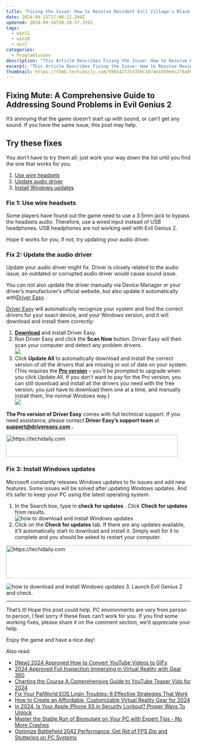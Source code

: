 ```yaml
---
title: "Fixing the Issue: How to Resolve Resident Evil Village's Black Screen Problem on Your Computer"
date: 2024-09-13T17:00:22.204Z
updated: 2024-09-16T20:28:57.319Z
tags:
  - win11
  - win10
  - win7
categories:
  - ProgramIssues
description: "This Article Describes Fixing the Issue: How to Resolve Resident Evil Village's Black Screen Problem on Your Computer"
excerpt: "This Article Describes Fixing the Issue: How to Resolve Resident Evil Village's Black Screen Problem on Your Computer"
thumbnail: https://thmb.techidaily.com/5961427253350c1b74e1650e9c2f8a99858d6dfe3a81786842ed520231401b1b.jpg
---
```


## Fixing Mute: A Comprehensive Guide to Addressing Sound Problems in Evil Genius 2

It’s annoying that the game doesn’t start up with sound, or can’t get any sound. If you have the same issue, this post may help.

## Try these fixes

 You don’t have to try them all; just work your way down the list until you find the one that works for you.

1. [Use wire headsets](https://tools.techidaily.com/drivereasy/download/)
2. [Update audio driver](https://tools.techidaily.com/drivereasy/download/)
3. [Install Windows updates](https://tools.techidaily.com/drivereasy/download/)

### Fix 1: Use wire headsets

 Some players have found out the game need to use a 3.5mm jack to bypass the headsets audio. Therefore, use a wired input instead of USB headphones. USB headphones are not working well with Evil Genius 2.

Hope it works for you, if not, try updating your audio driver.

### Fix 2: Update the audio driver

 Update your audio driver might fix. Driver is closely related to the audio issue, an outdated or corrupted audio driver would cause sound issue.

 You can not also update the driver manually via Device Manager or your driver’s manufacturer’s official website, but also update it automatically with[Driver Easy](https://tools.techidaily.com/drivereasy/download/) .

[Driver Easy](https://tools.techidaily.com/drivereasy/download/) will automatically recognize your system and find the correct drivers for your exact device, and your Windows version, and it will download and install them correctly:

1. **[Download](https://tools.techidaily.com/drivereasy/download/)**  and install Driver Easy.
2. Run Driver Easy and click the **Scan Now** button. Driver Easy will then scan your computer and detect any problem drivers.  
![](https://images.drivereasy.com/wp-content/uploads/2020/08/Scan-now.jpg)
3. Click **Update All** to automatically download and install the correct version of _all_ the drivers that are missing or out of date on your system.  
 (This requires the **[Pro version](https://tools.techidaily.com/drivereasy/download/)**  – you’ll be prompted to upgrade when you click Update All. If you don’t want to pay for the Pro version, you can still download and install all the drivers you need with the free version; you just have to download them one at a time, and manually install them, the normal Windows way.)  
![](https://images.drivereasy.com/wp-content/uploads/2020/09/de-pro-update-audio-bluetooth-usb-unifying.jpg)

**The Pro version of Driver Easy** comes with full technical support. If you need assistance, please contact **Driver Easy’s support team** at **[support@drivereasy.com](https://tools.techidaily.com/drivereasy/download/) .**

<!-- affiliate ads begin -->
<a href="https://bluettius.sjv.io/c/5597632/2139114/17108" target="_top" id="2139114">
  <img src="//a.impactradius-go.com/display-ad/17108-2139114" border="0" alt="https://techidaily.com" width="468" height="60"/>
</a>
<img height="0" width="0" src="https://bluettius.sjv.io/i/5597632/2139114/17108" style="position:absolute;visibility:hidden;" border="0" />
<!-- affiliate ads end -->

### Fix 3: Install Windows updates

 Microsoft constantly releases Windows updates to fix issues and add new features. Some issues will be solved after updating Windows updates. And it’s safer to keep your PC using the latest operating system.

1. In the Search box, type in **check for updates** . Click **Check for updates**  from results.  
![how to download and install Windows updates](https://images.drivereasy.com/wp-content/uploads/2021/01/check-for-updates.png)
2. Click on the **Check for updates**  tab. If there are any updates available, it’ll automatically start to download and install it. Simply wait for it to complete and you should be asked to restart your computer.  

<!-- affiliate ads begin -->
<a href="https://unicoeye.pxf.io/c/5597632/2134240/18498" target="_top" id="2134240">
  <img src="//a.impactradius-go.com/display-ad/18498-2134240" border="0" alt="https://techidaily.com" width="540" height="90"/>
</a>
<img height="0" width="0" src="https://unicoeye.pxf.io/i/5597632/2134240/18498" style="position:absolute;visibility:hidden;" border="0" />
<!-- affiliate ads end -->

![how to download and install Windows updates](https://images.drivereasy.com/wp-content/uploads/2021/01/click-on-the-Check-for-updates-tab.png)
3. Launch Evil Genius 2 and check.

---

 That’s it! Hope this post could help. PC environments are vary from person to person, I feel sorry if these fixes can’t work for you. If you find some working fixes, please share it on the comment section, we’d appreciate your help.

Enjoy the game and have a nice day!

<ins class="adsbygoogle"
     style="display:block"
     data-ad-format="autorelaxed"
     data-ad-client="ca-pub-7571918770474297"
     data-ad-slot="1223367746"></ins>

<ins class="adsbygoogle"
     style="display:block"
     data-ad-client="ca-pub-7571918770474297"
     data-ad-slot="8358498916"
     data-ad-format="auto"
     data-full-width-responsive="true"></ins>

<span class="atpl-alsoreadstyle">Also read:</span>
<div><ul>
<li><a href="https://youtube-webster.techidaily.com/024-approved-how-to-convert-youtube-videos-to-gifs/"><u>[New] 2024 Approved How to Convert YouTube Videos to GIFs</u></a></li>
<li><a href="https://some-knowledge.techidaily.com/2024-approved-full-inspection-immersing-in-virtual-reality-with-gear-360/"><u>2024 Approved Full Inspection Immersing in Virtual Reality with Gear 360</u></a></li>
<li><a href="https://youtube-sure.techidaily.com/ing-the-course-a-comprehensive-guide-to-youtube-teaser-vids-for-2024/"><u>Charting the Course A Comprehensive Guide to YouTube Teaser Vids for 2024</u></a></li>
<li><a href="https://program-issues.techidaily.com/fix-your-palworld-eos-login-troubles-6-effective-strategies-that-work/"><u>Fix Your PalWorld EOS Login Troubles: 6 Effective Strategies That Work</u></a></li>
<li><a href="https://fox-links.techidaily.com/how-to-create-an-affordable-customizable-virtual-reality-gear-for-2024/"><u>How to Create an Affordable, Customizable Virtual Reality Gear for 2024</u></a></li>
<li><a href="https://ios-unlock.techidaily.com/in-2024-is-your-apple-iphone-xs-in-security-lockout-proper-ways-to-unlock-by-drfone-ios/"><u>In 2024, Is Your Apple iPhone XS in Security Lockout? Proper Ways To Unlock</u></a></li>
<li><a href="https://program-issues.techidaily.com/1723013972679-master-the-stable-run-of-biomutant-on-your-pc-with-expert-tips-no-more-crashes/"><u>Master the Stable Run of Biomutant on Your PC with Expert Tips - No More Crashes</u></a></li>
<li><a href="https://program-issues.techidaily.com/optimize-battlefield-2042-performance-get-rid-of-fps-dip-and-stuttering-on-pc-systems/"><u>Optimize Battlefield 2042 Performance: Get Rid of FPS Dip and Stuttering on PC Systems</u></a></li>
</ul></div>

